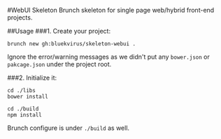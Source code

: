 #WebUI Skeleton
Brunch skeleton for single page web/hybrid front-end projects.

##Usage
###1. Create your project:
```
brunch new gh:bluekvirus/skeleton-webui .
```
Ignore the error/warning messages as we didn't put any `bower.json` or `pakcage.json` under the project root.

###2. Initialize it:
```
cd ./libs
bower install

cd ./build
npm install
```
Brunch configure is under `./build` as well.

